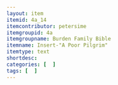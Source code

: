 ```yaml
---
layout: item
itemid: 4a_14
itemcontributor: petersime
itemgroupid: 4a
itemgroupname: Burden Family Bible
itemname: Insert-"A Poor Pilgrim"
itemtype: text
shortdesc: 
categories: [  ]
tags: [  ]
---
```







